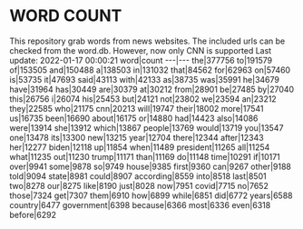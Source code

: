 # WORD COUNT
This repository grab words from news websites. The included urls can be checked from the word.db.
However, now only CNN is supported
Last update: 2022-01-17 00:00:21
word|count
---|---
the|377756
to|191579
of|153505
and|150488
a|138503
in|131032
that|84562
for|62963
on|57460
is|53735
it|47693
said|43113
with|42133
as|38735
was|35991
he|34679
have|31964
has|30449
are|30379
at|30212
from|28901
be|27485
by|27040
this|26756
i|26074
his|25453
but|24121
not|23802
we|23594
an|23212
they|22585
who|21175
cnn|20213
will|19747
their|18002
more|17541
us|16735
been|16690
about|16175
or|14880
had|14423
also|14086
were|13914
she|13912
which|13867
people|13769
would|13719
you|13547
one|13478
its|13300
new|13215
year|12704
there|12344
after|12343
her|12277
biden|12118
up|11854
when|11489
president|11265
all|11254
what|11235
out|11230
trump|11171
than|11169
do|11148
time|10291
if|10171
over|9941
some|9878
so|9749
house|9385
first|9360
can|9267
other|9188
told|9094
state|8981
could|8907
according|8559
into|8518
last|8501
two|8278
our|8275
like|8190
just|8028
now|7951
covid|7715
no|7652
those|7324
get|7307
them|6910
how|6899
while|6851
did|6772
years|6588
country|6477
government|6398
because|6366
most|6336
even|6318
before|6292
